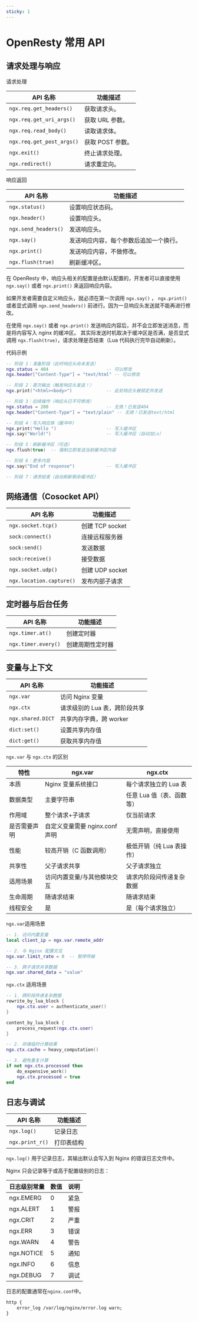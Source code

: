 ```yaml
---
sticky: 1
---
```


# OpenResty 常用 API

## 请求处理与响应

请求处理

|API 名称 | 功能描述 |
|---------|----------|
|`ngx.req.get_headers()`| 获取请求头。|
|`ngx.req.get_uri_args()`| 获取 URL 参数。 |
|`ngx.req.read_body()`| 读取请求体。|
|`ngx.req.get_post_args()`| 获取 POST 参数。|
|`ngx.exit()` | 终止请求处理。|
|`ngx.redirect()`|请求重定向。|

响应返回

|API 名称 | 功能描述 |
|---------|----------|
|`ngx.status()`| 设置响应状态码。|
|`ngx.header()`| 设置响应头。|
|`ngx.send_headers()`| 发送响应头。|
|`ngx.say()`| 发送响应内容，每个参数后追加一个换行。|
|`ngx.print()`| 发送响应内容，不做修改。|
|`ngx.flush(true)`|刷新缓冲区。|

在 OpenResty 中，响应头相关的配置是由默认配置的，开发者可以直接使用`ngx.say()` 或者 `ngx.print()` 来返回响应内容。

如果开发者需要自定义响应头，就必须在第一次调用 `ngx.say()` ， `ngx.print()` 或者显式调用 `ngx.send_headers()` 前进行。因为一旦响应头发送就不能再进行修改。

在使用 `ngx.say()` 或者 `ngx.print()` 发送响应内容后，并不会立即发送消息，而是将内容写入 nginx 的缓冲区。
其实际发送时机取决于缓冲区是否满，是否显式调用 `ngx.flush(true)`，请求处理是否结束（Lua 代码执行完毕自动刷新）。

代码示例

```lua
-- 阶段 1：准备阶段（此时响应头尚未发送）
ngx.status = 404                      -- 可以修改
ngx.header["Content-Type"] = "text/html" -- 可以修改

-- 阶段 2：首次输出（触发响应头发送！）
ngx.print("<html><body>")             -- 此处响应头被锁定并发送

-- 阶段 3：后续操作（响应头已不可修改）
ngx.status = 200                      -- 无效！已发送404
ngx.header["Content-Type"] = "text/plain" -- 无效！已发送text/html

-- 阶段 4：写入响应体（缓冲中）
ngx.print("Hello ")                   -- 写入缓冲区
ngx.say("World!")                     -- 写入缓冲区（自动加\n）

-- 阶段 5：刷新缓冲区（可选）
ngx.flush(true)  -- 强制立即发送当前缓冲区内容

-- 阶段 6：更多内容
ngx.say("End of response")            -- 写入缓冲区

-- 阶段 7：请求结束（自动刷新剩余缓冲区）
```

## 网络通信（Cosocket API）

| API 名称                 | 功能描述        |
| ------------------------ | --------------- |
| `ngx.socket.tcp()`       | 创建 TCP socket |
| `sock:connect()`         | 连接远程服务器  |
| `sock:send()`            | 发送数据        |
| `sock:receive()`         | 接受数据        |
| `ngx.socket.udp()`       | 创建 UDP socket |
| `ngx.location.capture()` | 发布内部子请求  |

## 定时器与后台任务

| API 名称            | 功能描述         |
| ------------------- | ---------------- |
| `ngx.timer.at()`    | 创建定时器       |
| `ngx.timer.every()` | 创建周期性定时器 |

## 变量与上下文

| API 名称          | 功能描述                      |
| ----------------- | ----------------------------- |
| `ngx.var`         | 访问 Nginx 变量               |
| `ngx.ctx`         | 请求级别的 Lua 表，跨阶段共享 |
| `ngx.shared.DICT` | 共享内存字典，跨 worker       |
| `dict:set()`      | 设置共享内存值                |
| `dict:get()`      | 获取共享内存值                |

`ngx.var` 与 `ngx.ctx` 的区别

| 特性         | ngx.var                        | ngx.ctx                   |
| ------------ | ------------------------------ | ------------------------- |
| 本质         | Nginx 变量系统接口             | 每个请求独立的 Lua 表     |
| 数据类型     | 主要字符串                     | 任意 Lua 值（表、函数等） |
| 作用域       | 整个请求+子请求                | 仅当前请求                |
| 是否需要声明 | 自定义变量需要 nginx.conf 声明 | 无需声明，直接使用        |
| 性能         | 较高开销（C 函数调用）         | 极低开销（纯 Lua 表操作） |
| 共享性       | 父子请求共享                   | 父子请求独立              |
| 适用场景     | 访问内置变量/与其他模块交互    | 请求内阶段间传递复杂数据  |
| 生命周期     | 随请求结束                     | 随请求结束                |
| 线程安全     | 是                             | 是（每个请求独立）        |

`ngx.var`适用场景

```lua
-- 1. 访问内置变量
local client_ip = ngx.var.remote_addr

-- 2. 与 Nginx 配置交互
ngx.var.limit_rate = 0  -- 暂停传输

-- 3. 跨子请求共享数据
ngx.var.shared_data = "value"
```

`ngx.ctx` 适用场景

```lua
-- 1. 跨阶段传递复杂数据
rewrite_by_lua_block {
    ngx.ctx.user = authenticate_user()
}

content_by_lua_block {
    process_request(ngx.ctx.user)
}

-- 2. 存储临时计算结果
ngx.ctx.cache = heavy_computation()

-- 3. 避免重复计算
if not ngx.ctx.processed then
    do_expensive_work()
    ngx.ctx.processed = true
end
```

## 日志与调试

| API 名称        | 功能描述   |
| --------------- | ---------- |
| `ngx.log()`     | 记录日志   |
| `ngx.print_r()` | 打印表结构 |

`ngx.log()` 用于记录日志，其输出默认会写入到 Nginx 的错误日志文件中。

Nginx 只会记录等于或高于配置级别的日志：

| 日志级别常量 | 数值 | 说明 |
| ------------ | ---- | ---- |
| ngx.EMERG    | 0    | 紧急 |
| ngx.ALERT    | 1    | 警报 |
| ngx.CRIT     | 2    | 严重 |
| ngx.ERR      | 3    | 错误 |
| ngx.WARN     | 4    | 警告 |
| ngx.NOTICE   | 5    | 通知 |
| ngx.INFO     | 6    | 信息 |
| ngx.DEBUG    | 7    | 调试 |

日志的配置通常在`nginx.conf`中。

```txt
http {
    error_log /var/log/nginx/error.log warn;
}
```
